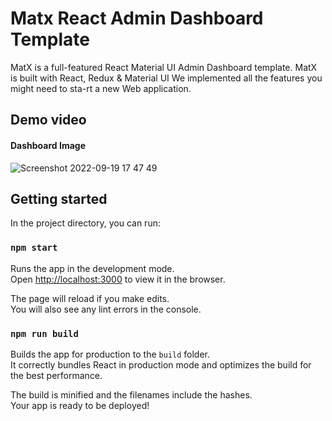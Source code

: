 <h1>Matx React Admin Dashboard Template</h1>

<p>MatX is a full-featured React Material UI Admin Dashboard template. MatX is built with React, Redux & Material UI We implemented all the features you might need to sta-rt a new Web application. </p>

## Demo video

<h4>Dashboard Image </h4>

![Screenshot 2022-09-19 17 47 49](https://user-images.githubusercontent.com/109139213/191015499-cc5bcea5-2e01-4fba-8ee3-0effb44a2bf5.png)


<h2 id="availablescripts">Getting started</h2>

<p>In the project directory, you can run:</p>

<h3 id="npmstart"><code>npm start</code></h3>

<p>Runs the app in the development mode.<br>
Open <a href="http://localhost:3000">http://localhost:3000</a> to view it in the browser.</p>

<p>The page will reload if you make edits.<br>
You will also see any lint errors in the console.</p>

<h3 id="npmrunbuild"><code>npm run build</code></h3>

<p>Builds the app for production to the <code>build</code> folder.<br>
It correctly bundles React in production mode and optimizes the build for the best performance.</p>

<p>The build is minified and the filenames include the hashes.<br>
Your app is ready to be deployed!</p>
